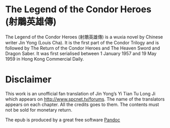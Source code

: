 # The Legend of the Condor Heroes (射鵰英雄傳)

The Legend of the Condor Heroes (射鵰英雄傳) is a wuxia novel by Chinese writer Jin Yong (Louis Cha). It is the first part of the Condor Trilogy and is followed by The Return of the Condor Heroes and The Heaven Sword and Dragon Saber. It was first serialised between 1 January 1957 and 19 May 1959 in Hong Kong Commercial Daily.


# Disclaimer

This work is an unofficial fan translation of Jin Yong’s Yi Tian Tu Long Ji which appears on http://www.spcnet.tv/forums. The name of the translators appears on each chapter. All the credits goes to them. The contents must not be sold for monetary return.


The epub is produced by a great free software [Pandoc](https://pandoc.org/)